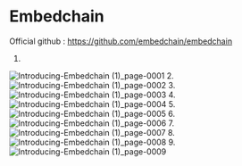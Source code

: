 # Embedchain

Official github : https://github.com/embedchain/embedchain


1.
![Introducing-Embedchain (1)_page-0001](https://github.com/Rakib-data-scientist/Embedchain/assets/137823730/001439b7-73cd-44af-9425-d5b73f734d1c)
2.
![Introducing-Embedchain (1)_page-0002](https://github.com/Rakib-data-scientist/Embedchain/assets/137823730/5dc50541-0903-421f-8d77-33f335de41ac)
3.
![Introducing-Embedchain (1)_page-0003](https://github.com/Rakib-data-scientist/Embedchain/assets/137823730/e7a4777e-3b63-4d74-9723-6d33cb7a44ec)
4.
![Introducing-Embedchain (1)_page-0004](https://github.com/Rakib-data-scientist/Embedchain/assets/137823730/56fabf2a-87aa-4609-bdae-fa41768a8c24)
5.
![Introducing-Embedchain (1)_page-0005](https://github.com/Rakib-data-scientist/Embedchain/assets/137823730/d73c3554-4820-4532-a5d7-70dce7d64234)
6.
![Introducing-Embedchain (1)_page-0006](https://github.com/Rakib-data-scientist/Embedchain/assets/137823730/ce599090-5382-43e0-8685-6c6811bd10f0)
7.
![Introducing-Embedchain (1)_page-0007](https://github.com/Rakib-data-scientist/Embedchain/assets/137823730/93169cd1-104d-400e-823e-98981332f7d5)
8.
![Introducing-Embedchain (1)_page-0008](https://github.com/Rakib-data-scientist/Embedchain/assets/137823730/c7240e34-3369-452d-9448-e9889058cc14)
9.
![Introducing-Embedchain (1)_page-0009](https://github.com/Rakib-data-scientist/Embedchain/assets/137823730/6d72437d-c43a-48a4-9985-4218c4086016)





